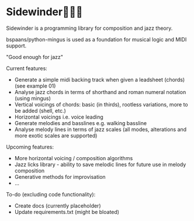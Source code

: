 Sidewinder:snake::saxophone::robot:
========================

Sidewinder is a programming library for composition and jazz theory.

bspaans/python-mingus is used as a foundation for musical logic and MIDI support.

"Good enough for jazz"

Current features:
- Generate a simple midi backing track when given a leadsheet (chords) (see example 01)
- Analyse jazz chords in terms of shorthand and roman numeral notation (using mingus)
- Vertical voicings of chords: basic (in thirds), rootless variations, more to be added (shell, etc.)
- Horizontal voicings i.e. voice leading
- Generate melodies and basslines e.g. walking bassline
- Analyse melody lines in terms of jazz scales (all modes, alterations and more exotic scales are supported)

Upcoming features:
- More horizontal voicing / composition algorithms
- Jazz licks library - ability to save melodic lines for future use in melody composition
- Generative methods for improvisation
- ...

To-do (excluding code functionality):
- Create docs (currently placeholder)
- Update requirements.txt (might be bloated)
